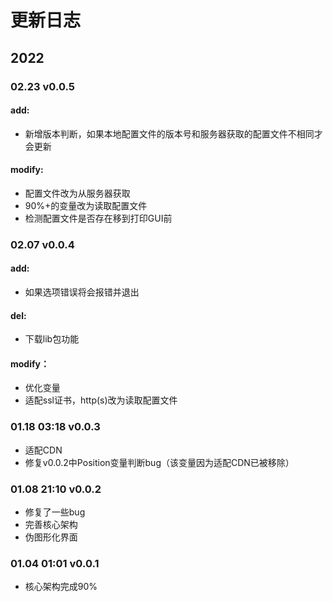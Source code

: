 # 更新日志

  

## 2022

### 02.23 v0.0.5

#### add:

* 新增版本判断，如果本地配置文件的版本号和服务器获取的配置文件不相同才会更新

#### modify:

* 配置文件改为从服务器获取
* 90%+的变量改为读取配置文件
* 检测配置文件是否存在移到打印GUI前

### 02.07 v0.0.4

#### add:
* 如果选项错误将会报错并退出
#### del:
* 下载lib包功能
#### modify：
* 优化变量
* 适配ssl证书，http(s)改为读取配置文件

### 01.18 03:18 v0.0.3

* 适配CDN
* 修复v0.0.2中Position变量判断bug（该变量因为适配CDN已被移除）

### 01.08 21:10 v0.0.2

* 修复了一些bug
* 完善核心架构
* 伪图形化界面

### 01.04 01:01 v0.0.1
* 核心架构完成90%